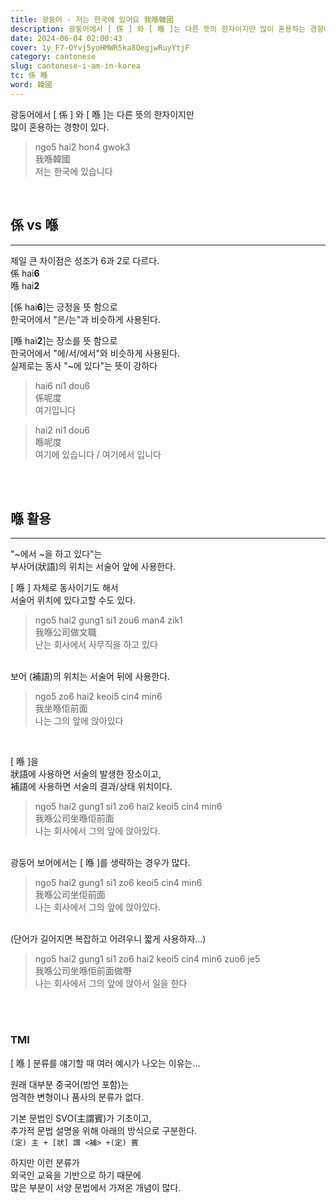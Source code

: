 ```yaml
---
title: 광둥어 - 저는 한국에 있어요 我喺韓國
description: 광둥어에서 [ 係 ] 와 [ 喺 ]는 다른 뜻의 한자이지만 많이 혼용하는 경향이 있다.
date: 2024-06-04 02:00:43
cover: 1y_F7-OYvj5yoHMWR5ka8OegjwRuyYtjF
category: cantonese
slug: cantonese-i-am-in-korea
tc: 係 喺
word: 韓國
---
```


광둥어에서 [ 係 ] 와 [ 喺 ]는 다른 뜻의 한자이지만  
많이 혼용하는 경향이 있다.

> ngo5 hai2 hon4 gwok3  
> 我喺韓國  
> 저는 한국에 있습니다

<br/>

## 係 vs 喺

---

제일 큰 차이점은 성조가 6과 2로 다르다.  
係 hai**6**  
喺 hai**2**

[係 hai**6**]는 긍정을 뜻 함으로  
한국어에서 "은/는"과 비슷하게 사용된다.

[喺 hai**2**]는 장소를 뜻 함으로  
한국어에서 "에/서/에서"와 비슷하게 사용된다.  
실제로는 동사 "~에 있다"는 뜻이 강하다

> hai6 ni1 dou6  
> 係呢度  
> 여기입니다

> hai2 ni1 dou6  
> 喺呢度  
> 여기에 있습니다 / 여기에서 입니다

<br/>
<br/>

## 喺 활용

---

"~에서 ~을 하고 있다"는  
부사어(狀語)의 위치는 서술어 앞에 사용한다.

[ 喺 ] 자체로 동사이기도 해서  
서술어 위치에 있다고할 수도 있다.

> ngo5 hai2 gung1 si1 zou6 man4 zik1  
> 我喺公司做文職  
> 난는 회사에서 사무직을 하고 있다

<br/>
보어 (補語)의 위치는 서술어 뒤에 사용한다.

> ngo5 zo6 hai2 keoi5 cin4 min6  
> 我坐喺佢前面  
> 나는 그의 앞에 앉아있다

<br/>

[ 喺 ]을  
狀語에 사용하면 서술의 발생한 장소이고,  
補語에 사용하면 서술의 결과/상태 위치이다.

> ngo5 hai2 gung1 si1 zo6 hai2 keoi5 cin4 min6  
> 我喺公司坐喺佢前面  
> 나는 회사에서 그의 앞에 앉아있다.

<br/>
광둥어 보어에서는 [ 喺 ]를 생략하는 경우가 많다.

> ngo5 hai2 gung1 si1 zo6 keoi5 cin4 min6  
> 我喺公司坐佢前面  
> 나는 회사에서 그의 앞에 앉아있다.

<br/>
(단어가 길어지면 복잡하고 어려우니 짧게 사용하자...)

> ngo5 hai2 gung1 si1 zo6 hai2 keoi5 cin4 min6 zuo6 je5  
> 我喺公司坐喺佢前面做嘢  
> 나는 회사에서 그의 앞에 앉아서 일을 한다

<br/>
<br/>

### TMI

[ 喺 ] 분류를 얘기할 때 여러 예시가 나오는 이유는...

원래 대부분 중국어(방언 포함)는  
엄격한 변형이나 품사의 분류가 없다.

기본 문법인 SVO(主謂賓)가 기초이고,  
추가적 문법 설명을 위해 아래의 방식으로 구분한다.  
`(定) 主 + [狀] 謂 <補> +(定) 賓`

하지만 이런 분류가  
외국인 교육을 기반으로 하기 때문에  
많은 부분이 서양 문법에서 가져온 개념이 많다.
